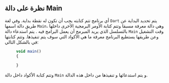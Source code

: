 ## نظرة على دالة Main

أي برنامج تتم كتابته يجب أن  تكون له نقطة بداية. وفي لغة `Dart` يتم تحديد البداية عن طريق دالة اسمها `Main`، وهي دالة معرفة مسبقا وتتم كتابة الأومر البرمجية الأخرى داخلها بالتسلسل الذي يريد المبرمج أن يعمل البرامج فيه
.
يتم استدعاء دالة `Main`  وقت التشغيل وعن طريقها يستطيع البرنامج معرفة ما هي الأكواد التي سوف يتم تنفيذها. وتتم كتابتها في بالشكل التالي:

```js
     void main()
     { 
    
     }
```
 وتتم كتابة الأكواد داخل دالة `Main`  و يتم استدعائها و تنفيذها من داخل هذه الدالة.
